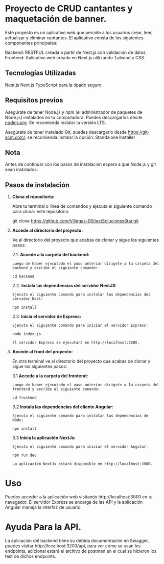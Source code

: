 # Proyecto de CRUD cantantes y maquetación de banner.

Este proyecto es un aplicativo web que permite a los usuarios crear, leer, actualizar y eliminar cantantes.
El aplicativo consta de los siguientes componentes principales:

Backend: RESTFUL creada a partir de Nest.js con validación de datos.
Frontend: Aplicativo web creado en Next.js utilizando Tailwind y CSS.

## Tecnologías Utilizadas

Nest.js
Next.js
TypeScript para la tipado seguro

## Requisitos previos

Asegúrate de tener Node.js y npm (el administrador de paquetes de Node.js) instalados en tu computadora. Puedes descargarlos desde [nodejs.org](https://nodejs.org/). Se recomienda instalar la versión LTS.

Asegúrate de tener instalado Git, puedes descargarlo desde https://git-scm.com/. se recomienda instalar la opción:  Standalone Installer

## Nota

Antes de continuar con los pasos de instalación espera a que Node.js y git sean instalados.

## Pasos de instalación

1.  **Clona el repositorio:**

    Abre tu terminal o línea de comandos y ejecuta el siguiente comando para clonar este repositorio:

    git clone https://github.com/Villegas-06/testSolucionesStar.git

2.  **Accede al directorio del proyecto:**

    Ve al directorio del proyecto que acabas de clonar y sigue los siguientes pasos:

    2.1. **Accede a la carpeta del backend:**

        Luego de haber ejecutado el paso anterior dirigete a la carpeta del backend y escribe el siguiente comando:

        cd backend

    2.2. **Instala las dependencias del servidor NestJS:**

        Ejecuta el siguiente comando para instalar las dependencias del servidor Nest:

        npm install

    2.3. **Inicia el servidor de Express:**

        Ejecuta el siguiente comando para iniciar el servidor Express:

        node index.js

        El servidor Express se ejecutará en http://localhost:3200.

3.  **Accede al front del proyecto:**

    En otra terminal ve al directorio del proyecto que acabas de clonar y sigue los siguientes pasos:

    3.1 **Accede a la carpeta del frontend:**

        Luego de haber ejecutado el paso anterior dirigete a la carpeta del frontend y escribe el siguiente comando:

        cd frontend

    3.2 **Instala las dependencias del cliente Angular:**

        Ejecuta el siguiente comando para instalar las dependencias de Node:

        npm install

    3.3 **Inicia la aplicación NextJs:**

        Ejecuta el siguiente comando para iniciar el servidor Angular:

        npm run dev

        La aplicación NextJs estará disponible en http://localhost:3000.

# Uso

Puedes acceder a la aplicación web visitando http://localhost:3000 en tu navegador. El servidor Express se encarga de las API y la aplicación Angular maneja la interfaz de usuario.

# Ayuda Para la API.

La aplicación del backend tiene su debida documentación en Swagger, puedes visitar http://localhost:3200/api, para ver como se usan los endpoints, adicional estará el archivo de postman en el cual se hicieron los test de dichos endpoints. 
